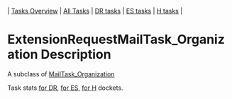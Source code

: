 | [Tasks Overview](../tasks-overview.md) | [All Tasks](../alltasks.md) | [DR tasks](../docket-DR/tasklist.md) | [ES tasks](../docket-ES/tasklist.md) | [H tasks](../docket-H/tasklist.md) |

# ExtensionRequestMailTask_Organization Description

A subclass of [MailTask_Organization](MailTask_Organization.md)

Task stats [for DR](../docket-DR/ExtensionRequestMailTask_Organization.md), [for ES](../docket-ES/ExtensionRequestMailTask_Organization.md), [for H](../docket-H/ExtensionRequestMailTask_Organization.md) dockets.

